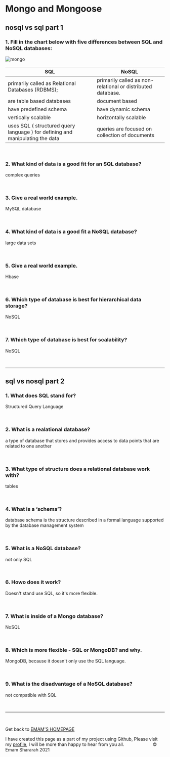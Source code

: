 # Mongo and Mongoose 

## nosql vs sql  part 1 

### 1. Fill in the chart below with five differences between SQL and NoSQL databases:


 ![mongo](https://hackernoon.com/hn-images/0*YVpHqqvbP-lnWDf1.png)

| SQL  | NoSQL  |
|---|---|
|  primarily called as Relational Databases (RDBMS); | primarily called as non-relational or distributed database. |
| are table based databases | document based |
| have predefined schema | have dynamic schema |
| vertically scalable | horizontally scalable |
| uses SQL ( structured query language ) for defining and manipulating the data |queries are focused on collection of documents |


&nbsp;



### 2. What kind of data is a good fit for an SQL database?

complex queries


&nbsp;


### 3. Give a real world example.

MySQL database

&nbsp;


### 4. What kind of data is a good fit a NoSQL database?

large data sets

&nbsp;


### 5. Give a real world example.

Hbase


&nbsp;


### 6. Which type of database is best for hierarchical data storage?

NoSQL


&nbsp;


### 7. Which type of database is best for scalability?

NoSQL

&nbsp;



<hr>

## sql vs nosql part 2 


### 1. What does SQL stand for?

Structured Query Language

&nbsp;


### 2.  What is a realational database?

 a type of database that stores and provides access to data points that are related to one another

&nbsp;


### 3.  What type of structure does a relational database work with?

tables

&nbsp;


### 4.  What is a ‘schema’?

database schema is the structure described in a formal language supported by the database management system

&nbsp;


### 5. What is a NoSQL database?

not only SQL

&nbsp;


### 6.  Howo does it work?

Doesn't stand use SQL, so it's more flexible.

&nbsp;


### 7.  What is inside of a Mongo database?

NoSQL 

&nbsp;


### 8.  Which is more flexible - SQL or MongoDB? and why.

MongoDB, because it doesn't only use the SQL language.

&nbsp;


### 9.  What is the disadvantage of a NoSQL database?

not compatible with SQL


&nbsp;


<hr>
&nbsp;
&nbsp;

Get back to [EMAM'S HOMEPAGE](https://emam96.github.io/reading-notes/)

 I have created this page as a part of my project using Github, Please visit my [profile](https://github.com/Emam96), I will be more than happy to hear from you all.      &nbsp;        &nbsp;       &nbsp;   &nbsp;&nbsp;&nbsp;&nbsp;&nbsp;&nbsp;&nbsp;&nbsp;&nbsp;&nbsp;&nbsp;&nbsp;&nbsp;&nbsp;&nbsp;      © Emam Shararah 2021